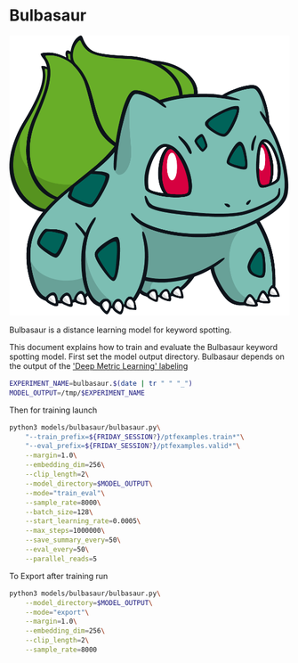 # Bulbasaur

![Bulbasaur](bulbasaur/bulbasaur.png)

Bulbasaur is a distance learning model for keyword spotting.

This document explains how to train and evaluate the Bulbasaur keyword spotting model. First set the
model output directory. Bulbasaur depends on the output of the ['Deep Metric Learning' labeling](../pipelines/labeling.md)

```bash
EXPERIMENT_NAME=bulbasaur.$(date | tr " " "_")
MODEL_OUTPUT=/tmp/$EXPERIMENT_NAME
```

Then for training launch

```bash
python3 models/bulbasaur/bulbasaur.py\
    "--train_prefix=${FRIDAY_SESSION?}/ptfexamples.train*"\
    "--eval_prefix=${FRIDAY_SESSION?}/ptfexamples.valid*"\
    --margin=1.0\
    --embedding_dim=256\
    --clip_length=2\
    --model_directory=$MODEL_OUTPUT\
    --mode="train_eval"\
    --sample_rate=8000\
    --batch_size=128\
    --start_learning_rate=0.0005\
    --max_steps=1000000\
    --save_summary_every=50\
    --eval_every=50\
    --parallel_reads=5
```

To Export after training run
```bash
python3 models/bulbasaur/bulbasaur.py\
    --model_directory=$MODEL_OUTPUT\
    --mode="export"\
    --margin=1.0\
    --embedding_dim=256\
    --clip_length=2\
    --sample_rate=8000
    
```
